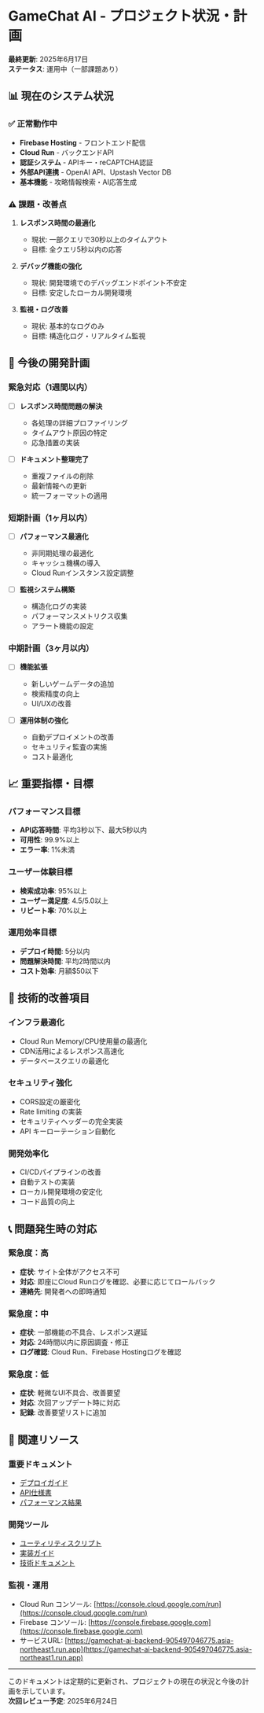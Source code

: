 # GameChat AI - プロジェクト状況・計画

**最終更新**: 2025年6月17日  
**ステータス**: 運用中（一部課題あり）

## 📊 現在のシステム状況

### ✅ 正常動作中
- **Firebase Hosting** - フロントエンド配信
- **Cloud Run** - バックエンドAPI
- **認証システム** - APIキー・reCAPTCHA認証
- **外部API連携** - OpenAI API、Upstash Vector DB
- **基本機能** - 攻略情報検索・AI応答生成

### ⚠️ 課題・改善点
1. **レスポンス時間の最適化**
   - 現状: 一部クエリで30秒以上のタイムアウト
   - 目標: 全クエリ5秒以内の応答

2. **デバッグ機能の強化**
   - 現状: 開発環境でのデバッグエンドポイント不安定
   - 目標: 安定したローカル開発環境

3. **監視・ログ改善**
   - 現状: 基本的なログのみ
   - 目標: 構造化ログ・リアルタイム監視

## 🎯 今後の開発計画

### 緊急対応（1週間以内）
- [ ] **レスポンス時間問題の解決**
  - 各処理の詳細プロファイリング
  - タイムアウト原因の特定
  - 応急措置の実装

- [ ] **ドキュメント整理完了**
  - 重複ファイルの削除
  - 最新情報への更新
  - 統一フォーマットの適用

### 短期計画（1ヶ月以内）
- [ ] **パフォーマンス最適化**
  - 非同期処理の最適化
  - キャッシュ機構の導入
  - Cloud Runインスタンス設定調整

- [ ] **監視システム構築**
  - 構造化ログの実装
  - パフォーマンスメトリクス収集
  - アラート機能の設定

### 中期計画（3ヶ月以内）
- [ ] **機能拡張**
  - 新しいゲームデータの追加
  - 検索精度の向上
  - UI/UXの改善

- [ ] **運用体制の強化**
  - 自動デプロイメントの改善
  - セキュリティ監査の実施
  - コスト最適化

## 📈 重要指標・目標

### パフォーマンス目標
- **API応答時間**: 平均3秒以下、最大5秒以内
- **可用性**: 99.9%以上
- **エラー率**: 1%未満

### ユーザー体験目標
- **検索成功率**: 95%以上
- **ユーザー満足度**: 4.5/5.0以上
- **リピート率**: 70%以上

### 運用効率目標
- **デプロイ時間**: 5分以内
- **問題解決時間**: 平均2時間以内
- **コスト効率**: 月額$50以下

## 🔧 技術的改善項目

### インフラ最適化
- Cloud Run Memory/CPU使用量の最適化
- CDN活用によるレスポンス高速化
- データベースクエリの最適化

### セキュリティ強化
- CORS設定の厳密化
- Rate limiting の実装
- セキュリティヘッダーの完全実装
- API キーローテーション自動化

### 開発効率化
- CI/CDパイプラインの改善
- 自動テストの実装
- ローカル開発環境の安定化
- コード品質の向上

## 📞 問題発生時の対応

### 緊急度：高
- **症状**: サイト全体がアクセス不可
- **対応**: 即座にCloud Runログを確認、必要に応じてロールバック
- **連絡先**: 開発者への即時通知

### 緊急度：中
- **症状**: 一部機能の不具合、レスポンス遅延
- **対応**: 24時間以内に原因調査・修正
- **ログ確認**: Cloud Run、Firebase Hostingログを確認

### 緊急度：低
- **症状**: 軽微なUI不具合、改善要望
- **対応**: 次回アップデート時に対応
- **記録**: 改善要望リストに追加

## 🎪 関連リソース

### 重要ドキュメント
- [デプロイガイド](./deployment/deployment-guide.md)
- [API仕様書](./api/rag_api_spec.md)
- [パフォーマンス結果](./performance/performance_results.json)

### 開発ツール
- [ユーティリティスクリプト](./scripts/)
- [実装ガイド](./guides/)
- [技術ドキュメント](./sphinx/)

### 監視・運用
- Cloud Run コンソール: [https://console.cloud.google.com/run](https://console.cloud.google.com/run)
- Firebase コンソール: [https://console.firebase.google.com](https://console.firebase.google.com)
- サービスURL: [https://gamechat-ai-backend-905497046775.asia-northeast1.run.app](https://gamechat-ai-backend-905497046775.asia-northeast1.run.app)

---

このドキュメントは定期的に更新され、プロジェクトの現在の状況と今後の計画を示しています。  
**次回レビュー予定**: 2025年6月24日
